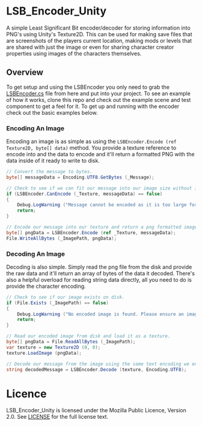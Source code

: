 # LSB_Encoder_Unity
A simple Least Significant Bit encoder/decoder for storing information into PNG's using Unity's Texture2D. 
This can be used for making save files that are screenshots of the players current location, making mods or levels that are shared with just the image or even for sharing character creator properties using images of the characters themselves.

## Overview
To get setup and using the LSBEncoder you only need to grab the [LSBEncoder.cs](https://raw.githubusercontent.com/JamesAaronJohnson/LSB_Encoder_Unity/master/Assets/Code/LSBEncoder.cs) file from here and put into your project.
To see an example of how it works, clone this repo and check out the example scene and test component to get a feel for it.
To get up and running with the encoder check out the basic examples below.

### Encoding An Image
Encoding an image is as simple as using the `LSBEncoder.Encode (ref Texture2D, byte[] data)` method. You provide a texture reference to encode into and the data to encode and it'll return a formatted PNG with the data inside of it ready to write to disk.

```cs
// Convert the message to bytes.
byte[] messageData = Encoding.UTF8.GetBytes (_Message);

// Check to see if we can fit our message into our image size without issue.
if (LSBEncoder.CanEncode (_Texture, messageData) == false)
{
    Debug.LogWarning ("Message cannot be encoded as it is too large for destination texture.", this);
    return;
}

// Encode our message into our texture and return a png formatted image to write to disk.
byte[] pngData = LSBEncoder.Encode (ref _Texture, messageData);
File.WriteAllBytes (_ImagePath, pngData);
```

### Decoding An Image
Decoding is also simple. Simply read the png file from the disk and provide the raw data and it'll return an array of bytes of the data it decoded. There's also a helpful overload for reading string data directly, all you need to do is provide the character encoding.

```cs
// Check to see if our image exists on disk.
if (File.Exists (_ImagePath) == false)
{
    Debug.LogWarning ("No encoded image is found. Please ensure an image is encoded first.", this);
    return;
}

// Read our encoded image from disk and load it as a texture.
byte[] pngData = File.ReadAllBytes (_ImagePath);
var texture = new Texture2D (0, 0);
texture.LoadImage (pngData);

// Decode our message from the image using the same text encoding we encoded with originally.
string decodedMessage = LSBEncoder.Decode (texture, Encoding.UTF8);
```

# Licence
LSB_Encoder_Unity is licensed under the Mozilla Public Licence, Version 2.0. See
[LICENSE](https://github.com/JamesAaronJohnson/LSB_Encoder_Unity/blob/master/LICENSE) for the full
license text.

